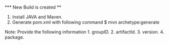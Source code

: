 *** New Build is created **

1. Install JAVA and Maven.
2. Generate pom.xml with following command
        $ mvn archetype:generate
        
Note: Provide the following information 
      1. groupID.
      2. artifactId.
      3. version.
      4. package.
   
